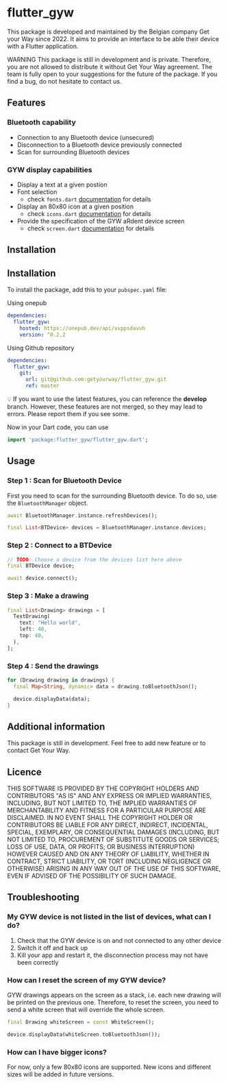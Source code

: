 # flutter_gyw

This package is developed and maintained by the Belgian company Get your Way since 2022. It aims to provide an interface to be able their device with a Flutter application.

WARNING This package is still in development and is private. Therefore, you are not allowed to distribute it without Get Your Way agreement. The team is fully open to your suggestions for the future of the package. If you find a bug, do not hesitate to contact us. 

## Features

### Bluetooth capability

* Connection to any Bluetooth device (unsecured)
* Disconnection to a Bluetooth device previously connected
* Scan for surrounding Bluetooth devices

### GYW display capabilities

* Display a text at a given postion
* Font selection
  * check `fonts.dart` [documentation](flutter_gyw/GYWFonts-class.html) for details
* Display an 80x80 icon at a given position
  * check `icons.dart` [documentation](flutter_gyw/GYWIcons-class.html) for details
* Provide the specification of the GYW aRdent device screen
  * check `screen.dart` [documentation](flutter_gyw/GYWScreenParameters-class.html) for details

## Installation

## Installation

To install the package, add this to your `pubspec.yaml` file:

Using onepub
```yaml
dependencies:
  flutter_gyw:
    hosted: https://onepub.dev/api/xvppsdavuh
    version: ^0.2.2
```

Using Github repository
```yaml
dependencies:
  flutter_gyw:
    git:
      url: git@github.com:getyourway/flutter_gyw.git
      ref: master
```

:bulb: If you want to use the latest features, you can reference the **develop** branch. However, these features are not merged, so they may lead to errors. Please report them if you see some.

Now in your Dart code, you can use

```dart
import 'package:flutter_gyw/flutter_gyw.dart';
```

## Usage

### Step 1 : Scan for Bluetooth Device

First you need to scan for the surrounding Bluetooth device. To do so, use the `BluetoothManager` object.

```dart
await BluetoothManager.instance.refreshDevices();

final List<BTDevice> devices = BluetoothManager.instance.devices;
```

### Step 2 : Connect to a BTDevice

```dart
// TODO: Choose a device from the devices list here above
final BTDevice device;

await device.connect();
```

### Step 3 : Make a drawing

```dart
final List<Drawing> drawings = [
  TextDrawing(
    text: "Hello world",
    left: 40,
    top: 40,
  ),
];
```

### Step 4 : Send the drawings

```dart
for (Drawing drawing in drawings) {
  final Map<String, dynamic> data = drawing.toBluetoothJson();

  device.displayData(data);
}
```

## Additional information

This package is still in development. Feel free to add new feature or to contact Get Your Way.

## Licence

THIS SOFTWARE IS PROVIDED BY THE COPYRIGHT HOLDERS AND CONTRIBUTORS "AS IS" AND ANY EXPRESS OR IMPLIED WARRANTIES, INCLUDING, BUT NOT LIMITED TO, THE IMPLIED WARRANTIES OF MERCHANTABILITY AND FITNESS FOR A PARTICULAR PURPOSE ARE DISCLAIMED. IN NO EVENT SHALL THE COPYRIGHT HOLDER OR CONTRIBUTORS BE LIABLE FOR ANY DIRECT, INDIRECT, INCIDENTAL, SPECIAL, EXEMPLARY, OR CONSEQUENTIAL DAMAGES (INCLUDING, BUT NOT LIMITED TO, PROCUREMENT OF SUBSTITUTE GOODS OR SERVICES; LOSS OF USE, DATA, OR PROFITS; OR BUSINESS INTERRUPTION) HOWEVER CAUSED AND ON ANY THEORY OF LIABILITY, WHETHER IN CONTRACT, STRICT LIABILITY, OR TORT (INCLUDING NEGLIGENCE OR OTHERWISE) ARISING IN ANY WAY OUT OF THE USE OF THIS SOFTWARE, EVEN IF ADVISED OF THE POSSIBILITY OF SUCH DAMAGE.

## Troubleshooting

### My GYW device is not listed in the list of devices, what can I do?

1. Check that the GYW device is on and not connected to any other device
2. Switch it off and back up
3. Kill your app and restart it, the disconnection process may not have been correctly

### How can I reset the screen of my GYW device?

GYW drawings appears on the screen as a stack, i.e. each new drawing will be printed on the previous one. Therefore, to reset the screen, you need to send a white screen that will override the whole screen.

```dart
final Drawing whiteScreen = const WhiteScreen();

device.displayData(whiteScreen.toBluetoothJson());
```

### How can I have bigger icons?

For now, only a few 80x80 icons are supported. New icons and different sizes will be added in future versions.
